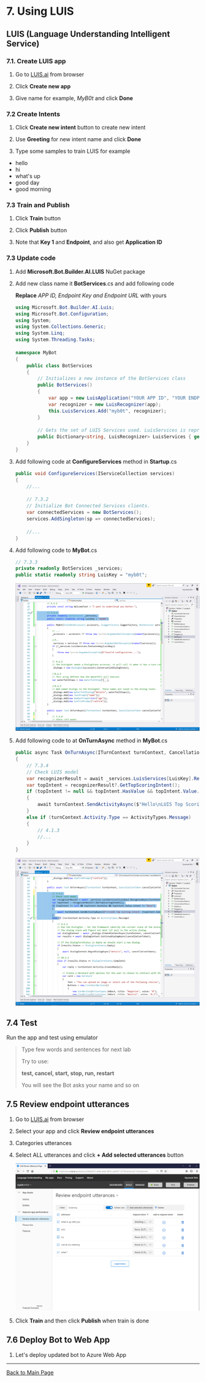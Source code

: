 # 7. Using LUIS

## LUIS (Language Understanding Intelligent Service)

### 7.1. Create LUIS app

1. Go to [LUIS.ai](https://www.luis.ai/) from browser

1. Click __Create new app__

1. Give name for example, _MyB0t_ and click __Done__

### 7.2 Create Intents

1. Click __Create new intent__ button to create new intent 

1. Use __Greeting__ for new intent name and click __Done__

1. Type some samples to train LUIS for example

* hello
* hi
* what's up
* good day
* good morning

### 7.3 Train and Publish

1. Click __Train__ button

1. Click __Publish__ button

1. Note that __Key 1__ and __Endpoint__, and also get __Application ID__

### 7.3 Update code

1. Add __Microsoft.Bot.Builder.AI.LUIS__ NuGet package

1. Add new class name it __BotServices__.cs and add following code

    __Replace__ _APP ID, Endpoint Key and Endpoint URL_ with yours

    ```C#
    using Microsoft.Bot.Builder.AI.Luis;
    using Microsoft.Bot.Configuration;
    using System;
    using System.Collections.Generic;
    using System.Linq;
    using System.Threading.Tasks;

    namespace MyBot
    {
        public class BotServices
        {
            // Initializes a new instance of the BotServices class
            public BotServices()
            {
                var app = new LuisApplication("YOUR APP ID", "YOUR ENDPOINT KEY", "YOUR ENDPOINT URL");
                var recognizer = new LuisRecognizer(app);
                this.LuisServices.Add("myb0t", recognizer);
            }

            // Gets the set of LUIS Services used. LuisServices is represented as a dictionary.  
            public Dictionary<string, LuisRecognizer> LuisServices { get; } = new Dictionary<string, LuisRecognizer>();
        }
    }
    ```

1. Add following code at __ConfigureServices__ method in __Startup__.cs

    ```C#
    public void ConfigureServices(IServiceCollection services)
    {
        //...

        // 7.3.2
        // Initialize Bot Connected Services clients.
        var connectedServices = new BotServices();
        services.AddSingleton(sp => connectedServices);

        //...
    }
    ```

1. Add following code to __MyBot__.cs

    ```C#
    // 7.3.3
    private readonly BotServices _services;
    public static readonly string LuisKey = "myb0t";
    ```

    ![7.3.3](./images/7.3.3.png)

1. Add following code to at __OnTurnAsync__ method in __MyBot__.cs

    ```C#
    public async Task OnTurnAsync(ITurnContext turnContext, CancellationToken cancellationToken = default(CancellationToken))
    {
        // 7.3.4
        // Check LUIS model
        var recognizerResult = await _services.LuisServices[LuisKey].RecognizeAsync(turnContext, cancellationToken);
        var topIntent = recognizerResult?.GetTopScoringIntent();
        if (topIntent != null && topIntent.HasValue && topIntent.Value.intent != "None")
        {
            await turnContext.SendActivityAsync($"Hello\nLUIS Top Scoring Intent: {topIntent.Value.intent}, Score: {topIntent.Value.score}\n");
        }
        else if (turnContext.Activity.Type == ActivityTypes.Message)
        {
            // 4.1.3
            //...
        }
    }
    ```

    ![7.3.4](./images/7.3.4.png)

## 7.4 Test

Run the app and test using emulator

> Type few words and sentences for next lab
>
> Try to use:
>
> __test, cancel, start, stop, run, restart__
>
> You will see the Bot asks your name and so on

## 7.5 Review endpoint utterances

1. Go to [LUIS.ai](https://www.luis.ai/) from browser

1. Select your app and click __Review endpoint utterances__ 

1. Categories utterances

1. Select ALL utterances and click __+ Add selected utterances__ button 

    ![7.5.1](./images/7.5.1.png)

1. Click __Train__ and then click __Publish__ when train is done

## 7.6 Deploy Bot to Web App

1. Let's deploy updated bot to Azure Web App

---

[Back to Main Page](./README.md)
